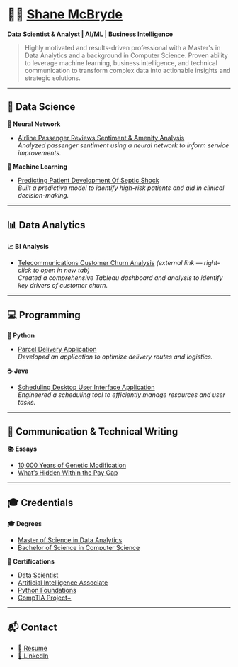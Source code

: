 # 👨‍💻 [Shane McBryde](https://github.com/shanemcbryde)  
**Data Scientist & Analyst | AI/ML | Business Intelligence**

> Highly motivated and results-driven professional with a Master's in Data Analytics and a background in Computer Science. Proven ability to leverage machine learning, business intelligence, and technical communication to transform complex data into actionable insights and strategic solutions.

---

## 🧠 Data Science

**🔬 Neural Network**  
- [Airline Passenger Reviews Sentiment & Amenity Analysis](https://github.com/shanemcbryde/sentiment)  
  *Analyzed passenger sentiment using a neural network to inform service improvements.*

**🧪 Machine Learning**  
- [Predicting Patient Development Of Septic Shock](https://github.com/shanemcbryde/sepsisprediction)  
  *Built a predictive model to identify high-risk patients and aid in clinical decision-making.*

---

## 📊 Data Analytics

**📈 BI Analysis**  
- [Telecommunications Customer Churn Analysis](https://public.tableau.com/app/profile/shane.mcbryde/viz/D210-RepresentationandReporting_17107923311500/PerformanceAssessment) *(external link — right-click to open in new tab)*  
  *Created a comprehensive Tableau dashboard and analysis to identify key drivers of customer churn.*

---

## 💻 Programming

**🐍 Python**  
- [Parcel Delivery Application](https://github.com/shanemcbryde/parcelservice.git)  
  *Developed an application to optimize delivery routes and logistics.*

**☕ Java**  
- [Scheduling Desktop User Interface Application](https://github.com/shanemcbryde/schedulingsystem.git)  
  *Engineered a scheduling tool to efficiently manage resources and user tasks.*

---

## 📝 Communication & Technical Writing

**📚 Essays**  
- [10,000 Years of Genetic Modification](https://github.com/shanemcbryde/composition/blob/main/10%2C000%20Years%20of%20Genetic%20Modification.pdf)  
- [What’s Hidden Within the Pay Gap](https://github.com/shanemcbryde/composition/blob/main/What%E2%80%99s%20Hidden%20Within%20the%20Pay%20Gap.pdf)

---

## 🎓 Credentials

**🎓 Degrees**  
- [Master of Science in Data Analytics](https://github.com/shanemcbryde/shanemcbryde/blob/main/Certifications/MS%20Data%20Analytics.pdf)  
- [Bachelor of Science in Computer Science](https://github.com/shanemcbryde/shanemcbryde/blob/main/Certifications/BS%20Computer%20Science.pdf)

**📜 Certifications**  
- [Data Scientist](https://github.com/shanemcbryde/shanemcbryde/blob/8c341e5effb786685c06dd8b67f452e4a3e48b70/Certifications/AI%20Academy/AI%20Academy%20Data%20Scientist%20Completion%20Certificate%20Spring%202022.pdf)  
- [Artificial Intelligence Associate](https://github.com/shanemcbryde/shanemcbryde/blob/8c341e5effb786685c06dd8b67f452e4a3e48b70/Certifications/AI%20Academy/AI%20Academy%20AI%20Associate%20Completion%20Certificate%20Fall%202022.pdf)  
- [Python Foundations](https://github.com/shanemcbryde/shanemcbryde/blob/main/Certifications/AI%20Academy/AI%20Academy%20Certificate%20of%20Completion%20-%20Foundations%20Course.pdf)  
- [CompTIA Project+](https://github.com/shanemcbryde/shanemcbryde/blob/8c341e5effb786685c06dd8b67f452e4a3e48b70/Certifications/Comptia/CompTIA%20Project+%20certificate.pdf)

---

## 📬 Contact

- [📄 Resume](https://github.com/shanemcbryde/shanemcbryde/blob/main/Shane%20McBryde%20-%20resume.pdf)  
- [🔗 LinkedIn](https://www.linkedin.com/in/shanekmcbryde/)
